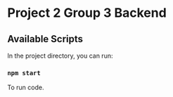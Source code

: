 # Project 2 Group 3 Backend

## Available Scripts

In the project directory, you can run:

### `npm start`

To run code.
